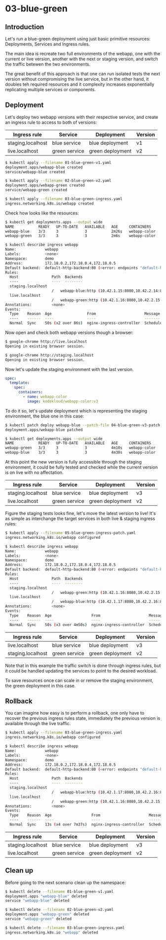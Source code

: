 # 03-blue-green

## Introduction

Let's run a blue-green deployment using just basic primitive resources: Deployments, Services and Ingress rules.

The main idea is recreate two full environments of the webapp, one with the current or live version, another with the next or staging version, and switch the traffic betewen the two environments.

The great benefit of this approach is that one can run isolated tests the next version without compromising the live service, but in the other hand, it doubles teh required resources and it complexity increases exponentially replicating multiple services or components.

## Deployment

Let's deploy two webapp versions with their respective service, and create an ingress rule to access to both of versions:

| Ingress rule | Service | Deployment | Version |
|--------------|---------|------------|---------|
| staging.localhost | blue service | blue deployment | v1 |
| live.localhost | green service | green deployment | v2 |

```bash
$ kubectl apply --filename 01-blue-green-v1.yaml
deployment.apps/webapp-blue created
service/webapp-blue created

$ kubectl apply --filename 02-blue-green-v2.yaml
deployment.apps/webapp-green created
service/webapp-green created

$ kubectl apply --filename 03-blue-green-ingress.yaml
ingress.networking.k8s.io/webapp created
```

Check how looks like the resources:

```bash
$ kubectl get deployments.apps --output wide
NAME           READY   UP-TO-DATE   AVAILABLE   AGE     CONTAINERS     IMAGES                      SELECTOR
webapp-blue    3/3     3            3           2m26s   webapp-color   kodekloud/webapp-color:v1   app=webapp,status=blue
webapp-green   3/3     3            3           2m6s    webapp-color   kodekloud/webapp-color:v2   app=webapp,status=green

$ kubectl describe ingress webapp
Name:             webapp
Labels:           <none>
Namespace:        demo
Address:          172.18.0.2,172.18.0.4,172.18.0.5
Default backend:  default-http-backend:80 (<error: endpoints "default-http-backend" not found>)
Rules:
  Host               Path  Backends
  ----               ----  --------
  staging.localhost
                     /   webapp-blue:http (10.42.1.15:8080,10.42.2.14:8080,10.42.3.11:8080)
  live.localhost
                     /   webapp-green:http (10.42.1.16:8080,10.42.2.15:8080,10.42.3.12:8080)
Annotations:         <none>
Events:
  Type    Reason  Age                From                      Message
  ----    ------  ----               ----                      -------
  Normal  Sync    50s (x2 over 86s)  nginx-ingress-controller  Scheduled for sync
```

Now open and check both webapp versions though a browser:

```bash
$ google-chrome http://live.localhost
Opening in existing browser session.

$ google-chrome http://staging.localhost
Opening in existing browser session.
```

Now let's update the staging environment with the last version.

```yaml
spec:
  template:
    spec:
      containers:
        - name: webapp-color
          image: kodekloud/webapp-color:v3
```

To do it so, let's update deployment which is representing the staging environment, the blue one in this case:

```bash
$ kubectl patch deploy webapp-blue --patch-file 04-blue-green-v3-patch.yaml
deployment.apps/webapp-blue patched

$ kubectl get deployments.apps --output wide
NAME           READY   UP-TO-DATE   AVAILABLE   AGE     CONTAINERS     IMAGES                      SELECTOR
webapp-green   3/3     3            3           4m10s   webapp-color   kodekloud/webapp-color:v2   app=webapp,status=green
webapp-blue    3/3     3            3           4m30s   webapp-color   kodekloud/webapp-color:v3   app=webapp,status=blue
```

At this point the new version is fully accessible through the staging environment, it could be fully tested and checked while the current version is on live with no affectation.

| Ingress rule | Service | Deployment | Version |
|--------------|---------|------------|---------|
| staging.localhost | blue service | blue deployment | v3 |
| live.localhost | green service | green deployment | v2 |

Figure the staging tests looks fine, let's move the latest version to live! It's as simple as interchange the target services in both live & staging ingress rules:

```bash
$ kubectl apply --filename 05-blue-green-ingress-patch.yaml
ingress.networking.k8s.io/webapp configured

$ kubectl describe ingress webapp
Name:             webapp
Labels:           <none>
Namespace:        demo
Address:          172.18.0.2,172.18.0.4,172.18.0.5
Default backend:  default-http-backend:80 (<error: endpoints "default-http-backend" not found>)
Rules:
  Host               Path  Backends
  ----               ----  --------
  staging.localhost
                     /   webapp-green:http (10.42.1.16:8080,10.42.2.15:8080,10.42.3.12:8080)
  live.localhost
                     /   webapp-blue:http (10.42.1.17:8080,10.42.2.16:8080,10.42.3.13:8080)
Annotations:         <none>
Events:
  Type    Reason  Age                  From                      Message
  ----    ------  ----                 ----                      -------
  Normal  Sync    50s (x3 over 4m50s)  nginx-ingress-controller  Scheduled for sync
```

| Ingress rule | Service | Deployment | Version |
|--------------|---------|------------|---------|
| live.localhost | blue service | blue deployment | v3 |
| staging.localhost | green service | green deployment | v2 |

Note that in this example the traffic switch is done through ingress rules, but it could be handled updating the services to point to the desired workload.

To save resources once can scale in or remove the staging environment, the green deployment in this case.

## Rollback

You can imagine how easy is to perform a rollback, one only have to recover the previous ingress rules state, immediately the previous version is available through the live traffic.

```bash
$ kubectl apply --filename 03-blue-green-ingress.yaml
ingress.networking.k8s.io/webapp configured

$ kubectl describe ingress webapp
Name:             webapp
Labels:           <none>
Namespace:        demo
Address:          172.18.0.2,172.18.0.4,172.18.0.5
Default backend:  default-http-backend:80 (<error: endpoints "default-http-backend" not found>)
Rules:
  Host               Path  Backends
  ----               ----  --------
  staging.localhost
                     /   webapp-blue:http (10.42.1.17:8080,10.42.2.16:8080,10.42.3.13:8080)
  live.localhost
                     /   webapp-green:http (10.42.1.16:8080,10.42.2.15:8080,10.42.3.12:8080)
Annotations:         <none>
Events:
  Type    Reason  Age                  From                      Message
  ----    ------  ----                 ----                      -------
  Normal  Sync    13s (x4 over 7m37s)  nginx-ingress-controller  Scheduled for sync
```

| Ingress rule | Service | Deployment | Version |
|--------------|---------|------------|---------|
| staging.localhost | blue service | blue deployment | v3 |
| live.localhost | green service | green deployment | v2 |

## Clean up

Before going to the next scenario clean up the namespace:

```bash
$ kubectl delete --filename 01-blue-green-v1.yaml
deployment.apps "webapp-blue" deleted
service "webapp-blue" deleted

$ kubectl delete --filename 02-blue-green-v2.yaml
deployment.apps "webapp-green" deleted
service "webapp-green" deleted

$ kubectl delete --filename 03-blue-green-ingress.yaml
ingress.networking.k8s.io "webapp" deleted
```
